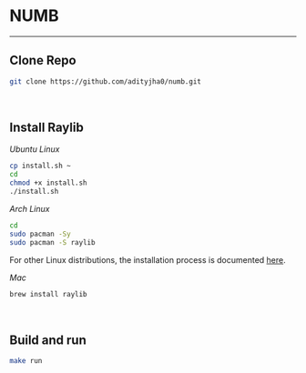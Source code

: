 # NUMB
<hr>

## Clone Repo
```bash
git clone https://github.com/adityjha0/numb.git
```

<br>

## Install Raylib

*Ubuntu Linux*
```bash
cp install.sh ~
cd
chmod +x install.sh
./install.sh
```


*Arch Linux*
```bash
cd
sudo pacman -Sy
sudo pacman -S raylib
```

For other Linux distributions, the installation process is documented <a href="https://github.com/raysan5/raylib/wiki/Working-on-GNU-Linux">here</a>.

*Mac*
```bash
brew install raylib
```

<br>

## Build and run
```bash
make run
```
